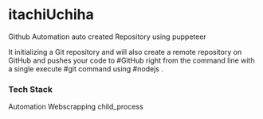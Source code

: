 # itachiUchiha
Github Automation auto created Repository using puppeteer

It initializing a Git repository and will also create a remote repository on GitHub and pushes your code to #GitHub right from the command line with a single execute #git command using #nodejs .

### Tech Stack
 Automation
 Webscrapping
 child_process 
 
 

